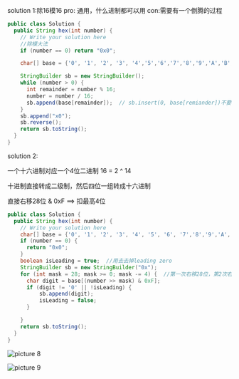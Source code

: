 solution 1:除16模16
pro: 通用，什么进制都可以用   con:需要有一个倒腾的过程

```java
public class Solution {
  public String hex(int number) {
    // Write your solution here
    //除模大法
    if (number == 0) return "0x0";

    char[] base = {'0', '1', '2', '3', '4','5','6','7','8','9','A','B','C', 'D', 'E', 'F'};

    StringBuilder sb = new StringBuilder();
    while (number > 0) {
      int remainder = number % 16;
      number = number / 16;
      sb.append(base[remainder]);  // sb.insert(0, base[remiander])不要这么写，时间复杂度太高
    }
    sb.append("x0");
    sb.reverse();
    return sb.toString();
  }
}

```




solution 2:

一个十六进制对应一个4位二进制
16 = 2 ^ 14

十进制直接转成二级制，然后四位一组转成十六进制

直接右移28位 & 0xF ==> 扣最高4位


```java
public class Solution {
  public String hex(int number) {
    // Write your solution here
    char[] base = {'0', '1', '2', '3', '4', '5', '6', '7','8','9','A','B','C','D','E','F'};
    if (number == 0) {
      return "0x0";
    }
    boolean isLeading = true;  //用去去掉leading zero
    StringBuilder sb = new StringBuilder("0x");
    for (int mask = 28; mask >= 0; mask -= 4) {  //第一次右移28位，第2次右移24位
      char digit = base[(number >> mask) & 0xF];
      if (digit != '0' || !isLeading) {
          sb.append(digit);
          isLeading = false;
      }

    }
    return sb.toString();
  }
}

```

![picture 8](https://i.loli.net/2021/09/14/6kRGenw2U71zqWL.png)  

![picture 9](https://i.loli.net/2021/09/14/uBKMEp3n1fxDjZN.png)  
